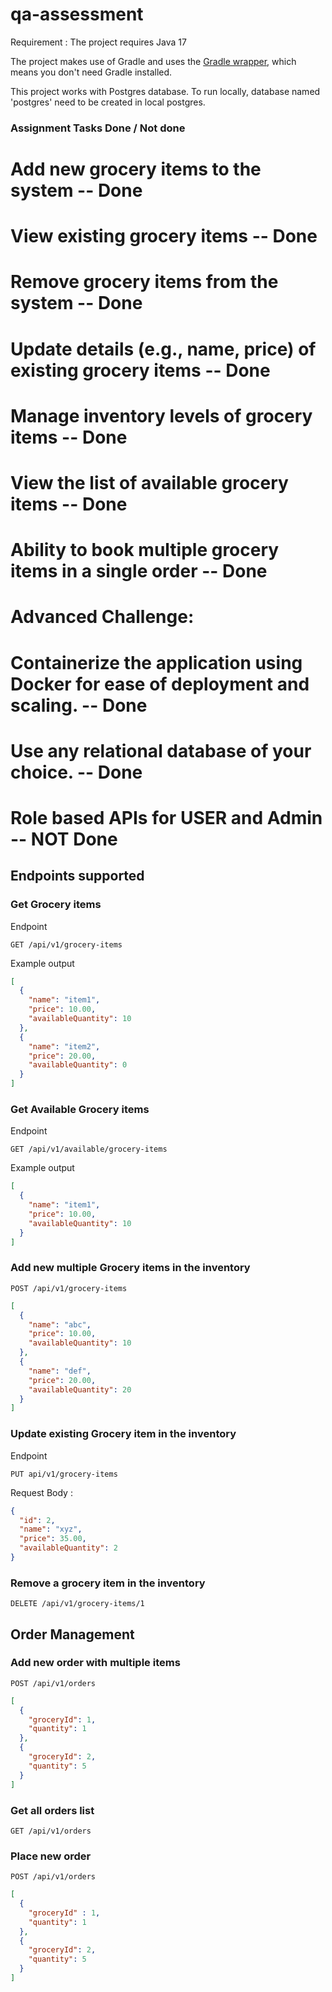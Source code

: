 # qa-assessment

Requirement :
The project requires Java 17

The project makes use of Gradle and uses
the [Gradle wrapper](https://docs.gradle.org/current/userguide/gradle_wrapper.html), which means you don't need Gradle
installed.

This project works with Postgres database. To run locally, database named 'postgres' need to be created in local postgres. 


### Assignment Tasks Done / Not done  
# Add new grocery items to the system                           -- Done
# View existing grocery items                                   -- Done
# Remove grocery items from the system                          -- Done
# Update details (e.g., name, price) of existing grocery items  -- Done
# Manage inventory levels of grocery items                      -- Done
# View the list of available grocery items                      -- Done
# Ability to book multiple grocery items in a single order      -- Done

# Advanced Challenge:
# Containerize the application using Docker for ease of deployment and scaling.     -- Done
# Use any relational database of your choice.                                       -- Done

# Role based APIs for USER and Admin                            -- NOT Done



## Endpoints supported

### Get Grocery items

Endpoint

```text
GET /api/v1/grocery-items
```

Example output

```json
[
  {
    "name": "item1",
    "price": 10.00,
    "availableQuantity": 10
  },
  {
    "name": "item2",
    "price": 20.00,
    "availableQuantity": 0
  }
]
```

### Get Available Grocery items

Endpoint

```text
GET /api/v1/available/grocery-items
```

Example output

```json
[
  {
    "name": "item1",
    "price": 10.00,
    "availableQuantity": 10
  }
]
```

### Add new multiple Grocery items in the inventory

```text
POST /api/v1/grocery-items
```

```json
[
  {
    "name": "abc",
    "price": 10.00,
    "availableQuantity": 10
  },
  {
    "name": "def",
    "price": 20.00,
    "availableQuantity": 20
  }
]
```

### Update existing Grocery item in the inventory

Endpoint

```text
PUT api/v1/grocery-items
```

Request Body :

```json
{
  "id": 2,
  "name": "xyz",
  "price": 35.00,
  "availableQuantity": 2
}

```

### Remove a grocery item in the inventory

```text
DELETE /api/v1/grocery-items/1
```

## Order Management

### Add new order with multiple items 

```text
POST /api/v1/orders
```

```json
[
  {
    "groceryId": 1,
    "quantity": 1
  },
  {
    "groceryId": 2,
    "quantity": 5
  }
]
```

### Get all orders list
```text
GET /api/v1/orders
```

###


### Place new order 
```text
POST /api/v1/orders
```

```json
[
  {
    "groceryId" : 1,
    "quantity": 1
  },
  {
    "groceryId": 2,
    "quantity": 5
  }
]
```

###


